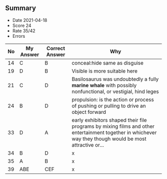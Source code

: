 ## Summary
- Date 2021-04-18
- Score 24
- Rate 35/42
- Errors


| No | My Answer | Correct Answer | Why |
|----|-----------|----------------|-----|
| 14 | C         | B              |  conceal:hide same as disguise  |
| 19 | D         | B              |   Visible is more suitable here   |
| 21 | C         | D              |  Basilosaurus was undoubtedly a fully **marine whale** with possibly nonfunctional, or vestigial, hind leges  |
| 24 | B         | D              |  propulsion: is the action or process of pushing or pulling to drive an object forward    |
| 33 | D         | A              |   early exhibitors shaped their file programs by mixing films and other entertainment together in whichever way they though would be most attractive or...   |
| 34 | B         | D              |   x  |
| 35 | A         | B              |   x  |
| 39 | ABE       | CEF            |    x |

